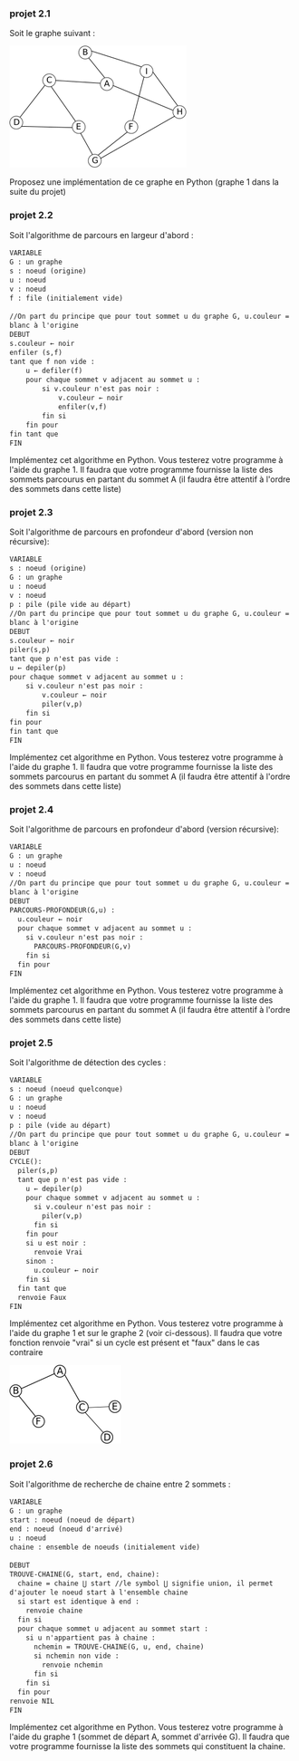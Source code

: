 ### projet 2.1
Soit le graphe suivant :

![](img/pr2_1.png)

Proposez une implémentation de ce graphe en Python (graphe 1 dans la suite du projet)

### projet 2.2

Soit l'algorithme de parcours en largeur d'abord :

```
VARIABLE
G : un graphe
s : noeud (origine)
u : noeud
v : noeud
f : file (initialement vide)

//On part du principe que pour tout sommet u du graphe G, u.couleur = blanc à l'origine
DEBUT
s.couleur ← noir
enfiler (s,f)
tant que f non vide :
	u ← defiler(f)
	pour chaque sommet v adjacent au sommet u :
		si v.couleur n'est pas noir :
			v.couleur ← noir
			enfiler(v,f)
		fin si
	fin pour
fin tant que
FIN
```
Implémentez cet algorithme en Python. Vous testerez votre programme à l'aide du graphe 1. Il faudra que votre programme fournisse la liste des sommets parcourus en partant du sommet A (il faudra être attentif à l'ordre des sommets dans cette liste)

### projet 2.3

Soit l'algorithme de parcours en profondeur d'abord (version non récursive):

```
VARIABLE
s : noeud (origine)
G : un graphe
u : noeud
v : noeud
p : pile (pile vide au départ)
//On part du principe que pour tout sommet u du graphe G, u.couleur = blanc à l'origine
DEBUT
s.couleur ← noir
piler(s,p)
tant que p n'est pas vide :
u ← depiler(p)
pour chaque sommet v adjacent au sommet u :
	si v.couleur n'est pas noir :
		v.couleur ← noir
		piler(v,p)
	fin si
fin pour
fin tant que
FIN
```
Implémentez cet algorithme en Python. Vous testerez votre programme à l'aide du graphe 1. Il faudra que votre programme fournisse la liste des sommets parcourus en partant du sommet A (il faudra être attentif à l'ordre des sommets dans cette liste)

### projet 2.4
Soit l'algorithme de parcours en profondeur d'abord (version récursive):

```
VARIABLE
G : un graphe
u : noeud
v : noeud
//On part du principe que pour tout sommet u du graphe G, u.couleur = blanc à l'origine
DEBUT
PARCOURS-PROFONDEUR(G,u) :
  u.couleur ← noir
  pour chaque sommet v adjacent au sommet u :
    si v.couleur n'est pas noir :
      PARCOURS-PROFONDEUR(G,v)
    fin si
  fin pour
FIN
```
Implémentez cet algorithme en Python. Vous testerez votre programme à l'aide du graphe 1. Il faudra que votre programme fournisse la liste des sommets parcourus en partant du sommet A (il faudra être attentif à l'ordre des sommets dans cette liste)

### projet 2.5
Soit l'algorithme de détection des cycles :

```
VARIABLE
s : noeud (noeud quelconque)
G : un graphe
u : noeud
v : noeud
p : pile (vide au départ)
//On part du principe que pour tout sommet u du graphe G, u.couleur = blanc à l'origine
DEBUT
CYCLE():
  piler(s,p)
  tant que p n'est pas vide :
    u ← depiler(p)
    pour chaque sommet v adjacent au sommet u :
      si v.couleur n'est pas noir :
        piler(v,p)
      fin si
    fin pour
    si u est noir :
      renvoie Vrai
    sinon :
      u.couleur ← noir
    fin si
  fin tant que
  renvoie Faux
FIN
```
Implémentez cet algorithme en Python. Vous testerez votre programme à l'aide du graphe 1 et sur le graphe 2 (voir ci-dessous). Il faudra que votre fonction renvoie "vrai" si un cycle est présent et "faux" dans le cas contraire

![](img/pr2_2.png)

### projet 2.6
Soit l'algorithme de recherche de chaine entre 2 sommets :

```
VARIABLE
G : un graphe
start : noeud (noeud de départ)
end : noeud (noeud d'arrivé)
u : noeud
chaine : ensemble de noeuds (initialement vide)

DEBUT
TROUVE-CHAINE(G, start, end, chaine):
  chaine = chaine ⋃ start //le symbol ⋃ signifie union, il permet d'ajouter le noeud start à l'ensemble chaine
  si start est identique à end :
    renvoie chaine
  fin si
  pour chaque sommet u adjacent au sommet start :
    si u n'appartient pas à chaine :
	  nchemin = TROUVE-CHAINE(G, u, end, chaine)
      si nchemin non vide :
        renvoie nchemin
      fin si
    fin si
  fin pour
renvoie NIL
FIN
```
Implémentez cet algorithme en Python. Vous testerez votre programme à l'aide du graphe 1 (sommet de départ A, sommet d'arrivée G). Il faudra que votre programme fournisse la liste des sommets qui constituent la chaine.